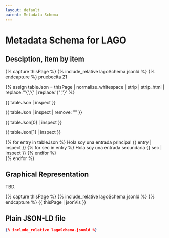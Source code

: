 ```yaml
---
layout: default
parent: Metadata Schema
---
```


# Metadata Schema for LAGO


## Desciption, item by item


{% capture thisPage %}
    {% include_relative lagoSchema.jsonld %}
{% endcapture %}
pruebecita 21

{% assign tableJson =  thisPage | normalize_whitespace | strip | strip_html | replace:'"{','{' | replace:'}"','}'    %}

{{ tableJson | inspect  }}

{{ tableJson | inspect |  remove: "\" }}

{{ tableJson[0] | inspect }}

{{ tableJson[1] | inspect }}



{% for entry in tableJson %}
    Hola soy una entrada principal
    {{ entry | inspect }} 
    {% for sec in entry %}
        Hola soy una entrada secundaria
        {{ sec | inspect }}
    {% endfor %}    
{% endfor %}



## Graphical Representation

TBD.

{% capture thisPage %}
    {% include_relative lagoSchema.jsonld %}
{% endcapture %}
{{ thisPage | jsonVis }}


## Plain JSON-LD file

```json
{% include_relative lagoSchema.jsonld %}
```
